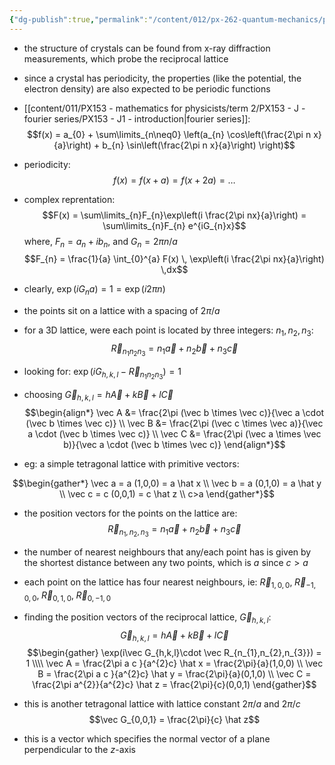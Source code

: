 ```yaml
---
{"dg-publish":true,"permalink":"/content/012/px-262-quantum-mechanics/px-262-h15-reciprocal-lattice-and-reciprocal-space/","noteIcon":"1","created":"2025-02-06T10:39:08.237+00:00","updated":"2025-02-10T16:20:46.475+00:00"}
---
```


- the structure of crystals can be found from x-ray diffraction measurements, which probe the reciprocal lattice
- since a crystal has periodicity, the properties (like the potential, the electron density) are also expected to be periodic functions
- [[content/011/PX153 - mathematics for physicists/term 2/PX153 - J - fourier series/PX153 - J1 - introduction\|fourier series]]:
$$f(x) = a_{0} + \sum\limits_{n\neq0} \left(a_{n} \cos\left(\frac{2\pi n x}{a}\right) + b_{n} \sin\left(\frac{2\pi n x}{a}\right) \right)$$
- periodicity:
$$f(x ) = f(x+a)  = f(x+2a) = \dots$$
- complex reprentation:
$$F(x) = \sum\limits_{n}F_{n}\exp\left(i \frac{2\pi nx}{a}\right) = \sum\limits_{n}F_{n} e^{iG_{n}x}$$
	where, $F_{n} = a_{n}+ ib_{n}$, and $G_{n} = 2\pi n/a$
$$F_{n} = \frac{1}{a} \int_{0}^{a} F(x) \, \exp\left(i \frac{2\pi nx}{a}\right) \,dx$$
- clearly, $\exp(iG_{n}a) = 1 = \exp(i2\pi n)$
- the points sit on a lattice with a spacing of $2\pi/a$
- for a 3D lattice, were each point is located by three integers: $n_{1},\,n_2,\,n_3:$
$$\vec R_{n_{1}n_{2}n_{3}} = n_{1}\vec a + n_{2}\vec b + n_{3}\vec c$$
- looking for: $\exp(iG_{h,k,l} - \vec R_{n_{1}n_{2}n_{3}}) = 1$
- choosing ${} \vec G_{h,k,l} = h \vec A + k \vec B + l \vec C$
$$\begin{align*}
\vec A &= \frac{2\pi (\vec b \times \vec c)}{\vec a \cdot (\vec b \times \vec c)} \\
\vec B &= \frac{2\pi (\vec c \times \vec a)}{\vec a \cdot (\vec b \times \vec c)} \\
\vec C &= \frac{2\pi (\vec a \times \vec b)}{\vec a \cdot (\vec b \times \vec c)}
\end{align*}$$

- eg: a simple tetragonal lattice with primitive vectors:

$$\begin{gather*}
\vec a = a (1,0,0) = a \hat x \\
\vec b = a (0,1,0) = a \hat y \\
\vec c = c (0,0,1) = c \hat z \\
c>a
\end{gather*}$$
- the position vectors for the points on the lattice are:
$$\vec R_{n_{1},n_{2},n_{3}} = n_{1}\vec a + n_{2}\vec b + n_{3}\vec c$$

- the number of nearest neighbours that any/each point has is given by the shortest distance between any two points, which is $a$ since $c > a$
- each point on the lattice has four nearest neighbours, ie: $\vec R_{1,0,0} , \; \vec R_{-1,0,0}, \; \vec R_{0,1,0}, \; \vec R_{0,-1,0}$

- finding the position vectors of the reciprocal lattice, $\vec G_{h,k,l}:$
$$\vec G_{h,k,l} = h \vec A +  k \vec B + l \vec C$$
$$\begin{gather}
\exp(i\vec G_{h,k,l}\cdot \vec R_{n_{1},n_{2},n_{3}}) = 1 \\\\
\vec A = \frac{2\pi a c }{a^{2}c} \hat x = \frac{2\pi}{a}(1,0,0) \\
\vec B = \frac{2\pi a c }{a^{2}c} \hat y = \frac{2\pi}{a}(0,1,0) \\
\vec C = \frac{2\pi a^{2}}{a^{2}c} \hat z = \frac{2\pi}{c}(0,0,1)
\end{gather}$$
- this is another tetragonal lattice with lattice constant ${} 2\pi/a {}$ and $2\pi/c$
$$\vec G_{0,0,1} = \frac{2\pi}{c} \hat z$$
- this is a vector which specifies the normal vector of a plane perpendicular to the $z$-axis

